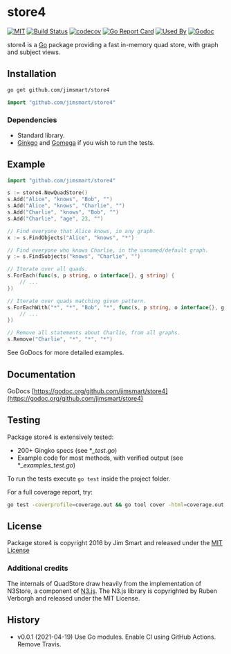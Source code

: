 # store4

[![MIT](https://img.shields.io/badge/license-MIT-blue.svg?style=flat)](LICENSE.md)
[![Build Status](https://github.com/jimsmart/store4/actions/workflows/main.yml/badge.svg?branch=master)](https://github.com/jimsmart/store4/actions/workflows/main.yml)
[![codecov](https://codecov.io/gh/jimsmart/store4/branch/master/graph/badge.svg)](https://codecov.io/gh/jimsmart/store4)
[![Go Report Card](https://goreportcard.com/badge/github.com/jimsmart/store4)](https://goreportcard.com/report/github.com/jimsmart/store4)
[![Used By](https://img.shields.io/sourcegraph/rrc/github.com/jimsmart/store4.svg)](https://sourcegraph.com/github.com/jimsmart/store4)
[![Godoc](https://img.shields.io/badge/godoc-reference-blue.svg?style=flat)](https://godoc.org/github.com/jimsmart/store4)

store4 is a [Go](https://golang.org) package providing a fast in-memory quad store, with graph and subject views.

## Installation

```bash
go get github.com/jimsmart/store4
```

```go
import "github.com/jimsmart/store4"
```

### Dependencies

- Standard library.
- [Ginkgo](https://onsi.github.io/ginkgo/) and [Gomega](https://onsi.github.io/gomega/) if you wish to run the tests.

## Example

```go
import "github.com/jimsmart/store4"

s := store4.NewQuadStore()
s.Add("Alice", "knows", "Bob", "")
s.Add("Alice", "knows", "Charlie", "")
s.Add("Charlie", "knows", "Bob", "")
s.Add("Charlie", "age", 23, "")

// Find everyone that Alice knows, in any graph.
x := s.FindObjects("Alice", "knows", "*")

// Find everyone who knows Charlie, in the unnamed/default graph.
y := s.FindSubjects("knows", "Charlie", "")

// Iterate over all quads.
s.ForEach(func(s, p string, o interface{}, g string) {
    // ...
})

// Iterate over quads matching given pattern.
s.ForEachWith("*", "*", "Bob", "*", func(s, p string, o interface{}, g string) {
    // ...
})

// Remove all statements about Charlie, from all graphs.
s.Remove("Charlie", "*", "*", "*")
```

See GoDocs for more detailed examples.

## Documentation

GoDocs [https://godoc.org/github.com/jimsmart/store4](https://godoc.org/github.com/jimsmart/store4)

## Testing

Package store4 is extensively tested:

- 200+ Gingko specs (see **_test.go*)
- Example code for most methods, with verified output (see **_examples_test.go*)

To run the tests execute `go test` inside the project folder.

For a full coverage report, try:

```bash
go test -coverprofile=coverage.out && go tool cover -html=coverage.out
```

## License

Package store4 is copyright 2016 by Jim Smart and released under the [MIT License](LICENSE.md)

### Additional credits

The internals of QuadStore draw heavily from the implementation of N3Store, a component of [N3.js](https://github.com/RubenVerborgh/N3.js). The N3.js library is copyrighted by Ruben Verborgh and released under the MIT License.

## History

- v0.0.1 (2021-04-19) Use Go modules. Enable CI using GitHub Actions. Remove Travis.
